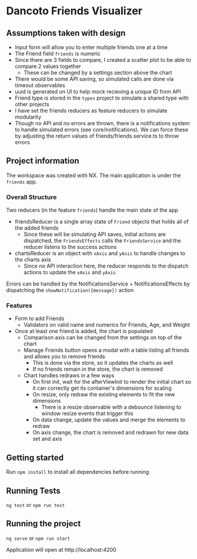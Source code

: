 # Dancoto Friends Visualizer

## Assumptions taken with design

- Input form will allow you to enter multiple friends one at a time
- The Friend field `friends` is numeric
- Since there are 3 fields to compare, I created a scatter plot to be able to compare 2 values together
  - These can be changed by a settings section above the chart
- There would be some API saving, so simulated calls are done via timeout observables
- uuid is generated on UI to help mock recieving a unique ID from API
- Friend type is stored in the `types` project to simulate a shared type with other projects
- I have set the friends reducers as feature reducers to simulate modularity
- Though no API and no errors are thrown, there is a notifications system to handle simulated errors (see core/notifications). We can force these by adjusting the return values of friends/friends.service.ts to throw errors

## Project information

The workspace was created with NX. The main application is under the `friends` app.

### Overall Structure

Two reducers (in the feature `friends`) handle the main state of the app

- friendsReducer is a single array state of `Friend` objects that holds all of the added friends
  - Since these will be simulating API saves, initial actions are dispatched, the `FriendsEffects` calls the `FriendsService` and the reducer listens to the success actions
- chartsReducer is an object with `xAxis` and `yAxis` to handle changes to the charts axis
  - Since no API interaction here, the reducer responds to the dispatch actions to update the `xAxis` and `yAxis`

Errors can be handled by the NotificationsService + NotificationsEffects by dispatching the `showNotification({message})` action

### Features

- Form to add Friends
  - Validators on valid name and numerics for Friends, Age, and Weight
- Once at least one friend is added, the chart is populated
  - Comparison axis can be changed from the settings on top of the chart
  - Manage Friends button opens a modal with a table listing all friends and allows you to remove friends
    - This is done via the store, so it updates the charts as well
    - If no friends remain in the store, the chart is removed
  - Chart handles redraws in a few ways
    - On first init, wait for the afterViewInit to render the initial chart so it can correctly get its container's dimensions for scaling
    - On resize, only redraw the existing elements to fit the new dimensions
      - There is a resize observable with a debounce listening to window resize events that trigger this
    - On data change, update the values and merge the elements to redraw
    - On axis change, the chart is removed and redrawn for new data set and axis

## Getting started

Run `npm install` to install all dependencies before running

## Running Tests

`ng test` or `npm run test`

## Running the project

`ng serve` or `npm run start`

Application will open at http://localhost:4200
